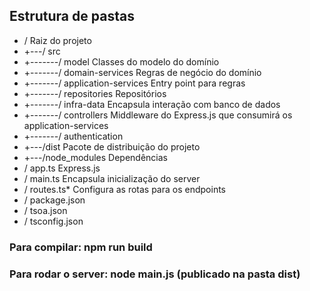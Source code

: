 ## Estrutura de pastas

* /                               Raiz do projeto
* +---/ src
* +-------/ model                 Classes do modelo do domínio
* +-------/ domain-services       Regras de negócio do domínio
* +-------/ application-services  Entry point para regras
* +-------/ repositories          Repositórios
* +-------/ infra-data            Encapsula interação com banco de dados
* +-------/ controllers           Middleware do Express.js que consumirá os application-services
* +-------/ authentication
* +---/dist                       Pacote de distribuição do projeto
* +---/node_modules               Dependências
* / app.ts                        Express.js
* / main.ts                       Encapsula inicialização do server
* / routes.ts*                    Configura as rotas para os endpoints
* / package.json
* / tsoa.json
* / tsconfig.json

### Para compilar: npm run build
### Para rodar o server: node main.js (publicado na pasta dist)